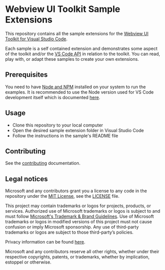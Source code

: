 # Webview UI Toolkit Sample Extensions

This repository contains all the sample extensions for the [Webview UI Toolkit for Visual Studio Code](https://github.com/microsoft/vscode-webview-toolkit).

Each sample is a self contained extension and demonstrates some aspect of the toolkit and/or the [VS Code API](https://code.visualstudio.com/api/references/vscode-api) in relation to the toolkit. You can read, play with, or adapt these samples to create your own extensions.

## Prerequisites

You need to have [Node and NPM](https://nodejs.org/en/) installed on your system to run the examples. It is recommended to use the Node version used for VS Code development itself which is documented [here](https://github.com/Microsoft/vscode/wiki/How-to-Contribute#prerequisites).

## Usage

- Clone this repository to your local computer
- Open the desired sample extension folder in Visual Studio Code
- Follow the instructions in the sample's README file

## Contributing

See the [contributing](./CONTRIBUTING.md) documentation.

## Legal notices

Microsoft and any contributors grant you a license to any code in the repository under the [MIT License](https://opensource.org/licenses/MIT), see the [LICENSE](LICENSE) file.

This project may contain trademarks or logos for projects, products, or services. Authorized use of Microsoft trademarks or logos is subject to and must follow [Microsoft's Trademark & Brand Guidelines](https://www.microsoft.com/en-us/legal/intellectualproperty/trademarks). Use of Microsoft trademarks or logos in modified versions of this project must not cause confusion or imply Microsoft sponsorship. Any use of third-party trademarks or logos are subject to those third-party’s policies.

Privacy information can be found [here](https://privacy.microsoft.com/en-us/).

Microsoft and any contributors reserve all other rights, whether under their respective copyrights, patents, or trademarks, whether by implication, estoppel or otherwise.
